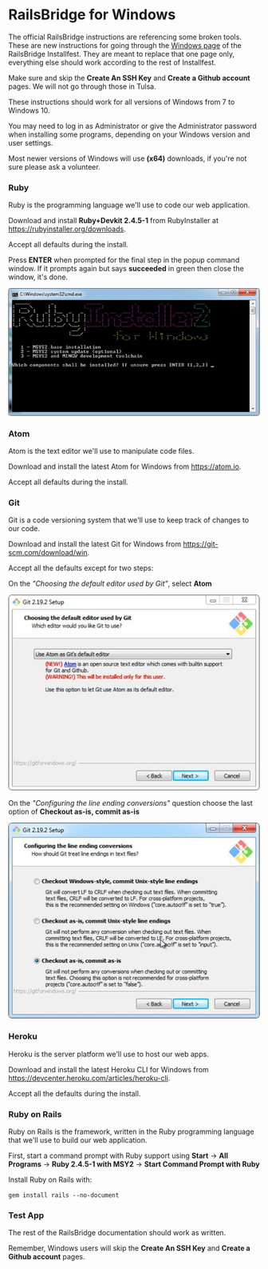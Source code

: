 # RailsBridge for Windows

The official RailsBridge instructions are referencing some broken tools. These are new instructions for going through the [Windows page](http://docs.railsbridge.org/installfest/windows) of the RailsBridge Installfest. They are meant to replace that one page only, everything else should work according to the rest of Installfest.

Make sure and skip the **Create An SSH Key** and **Create a Github account** pages. We will not go through those in Tulsa.

These instructions should work for all versions of Windows from 7 to Windows 10.

You may need to log in as Administrator or give the Administrator password when installing some programs, depending on your Windows version and user settings.

Most newer versions of Windows will use **(x64)** downloads, if you're not sure please ask a volunteer.

### Ruby

Ruby is the programming language we'll use to code our web application.

Download and install **Ruby+Devkit 2.4.5-1** from RubyInstaller at https://rubyinstaller.org/downloads. 

Accept all defaults during the install.

Press **ENTER** when prompted for the final step in the popup command window. If it prompts again but says **succeeded** in green then close the window, it's done.

![ruby-installer](ruby-installer.jpg)

### Atom

Atom is the text editor we'll use to manipulate code files.

Download and install the latest Atom for Windows from https://atom.io. 

Accept all defaults during the install.

### Git

Git is a code versioning system that we'll use to keep track of changes to our code.

Download and install the latest Git for Windows from https://git-scm.com/download/win.

Accept all the defaults except for two steps:

On the *"Choosing the default editor used by Git"*, select **Atom**

![git-editor](git-editor.jpg)

On the *"Configuring the line ending conversions"* question choose the last option of **Checkout as-is, commit as-is**

![git-line-endings](git-line-endings.jpg)

### Heroku

Heroku is the server platform we'll use to host our web apps.

Download and install the latest Heroku CLI for Windows from https://devcenter.heroku.com/articles/heroku-cli. 

Accept all the defaults during the install.

### Ruby on Rails

Ruby on Rails is the framework, written in the Ruby programming language that we'll use to build our web application.

First, start a command prompt with Ruby support using **Start** -> **All Programs** -> **Ruby 2.4.5-1 with MSY2** ->  **Start Command Prompt with Ruby**

Install Ruby on Rails with:

``` shell
gem install rails --no-document
```

### Test App

The rest of the RailsBridge documentation should work as written.

Remember, Windows users will skip the **Create An SSH Key** and **Create a Github account** pages.